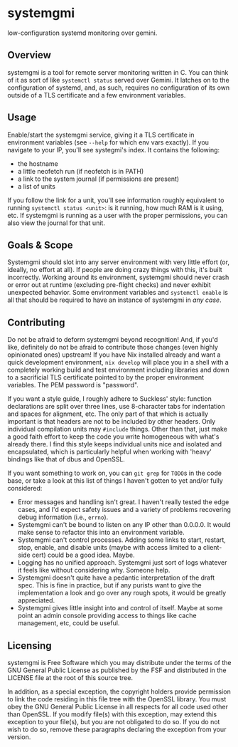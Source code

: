 # systemgmi
low-configuration systemd monitoring over gemini.

## Overview
systemgmi is a tool for remote server monitoring written in C. You can think of
it as sort of like `systemctl status` served over Gemini. It latches on to the
configuration of systemd, and, as such, requires no configuration of its own
outside of a TLS certificate and a few environment variables.

## Usage
Enable/start the systemgmi service, giving it a TLS certificate in environment
variables (see `--help` for which env vars exactly). If you navigate to your IP,
you'll see systegmi's index. It contains the following:

+ the hostname
+ a little neofetch run (if neofetch is in PATH)
+ a link to the system journal (if permissions are present)
+ a list of units

If you follow the link for a unit, you'll see information roughly equivalent to
running `systemctl status <unit>`: is it running, how much RAM is it using, etc.
If systemgmi is running as a user with the proper permissions, you can also view
the journal for that unit.

## Goals & Scope
Systemgmi should slot into any server environment with very little effort (or,
ideally, no effort at all). If people are doing crazy things with this, it's
built incorrectly. Working around its environment, systemgmi should never crash
or error out at runtime (excluding pre-flight checks) and never exhibit
unexpected behavior. Some environment variables and `systemctl enable` is all
that should be required to have an instance of systemgmi in *any case*.

## Contributing
Do not be afraid to deform systemgmi beyond recognition! And, if you'd like,
definitely do not be afraid to contribute those changes (even highly opinionated
ones) upstream! If you have Nix installed already and want a quick development
environment, `nix develop` will place you in a shell with a completely working
build and test environment including libraries and down to a sacrificial TLS
certificate pointed to by the proper environment variables. The PEM password is
"password".

If you want a style guide, I roughly adhere to Suckless' style: function
declarations are split over three lines, use 8-character tabs for indentation
and spaces for alignment, etc. The only part of that which is actually important
is that headers are not to be included by other headers. Only individual
compilation units may `#include` things. Other than that, just make a good faith
effort to keep the code you write homogeneous with what's already there. I find
this style keeps individual units nice and isolated and encapsulated, which is
particularly helpful when working with 'heavy' bindings like that of dbus and
OpenSSL.

If you want something to work on, you can `git grep` for `TODO`s in the code
base, or take a look at this list of things I haven't gotten to yet and/or fully
considered:

+ Error messages and handling isn't great. I haven't really tested the edge
  cases, and I'd expect safety issues and a variety of problems recovering debug
  information (i.e., `errno`).
+ Systemgmi can't be bound to listen on any IP other than 0.0.0.0. It would make
  sense to refactor this into an environment variable.
+ Systemgmi can't control processes. Adding some links to start, restart, stop,
  enable, and disable units (maybe with access limited to a client-side cert)
  could be a good idea. Maybe.
+ Logging has no unified approach. Systemgmi just sort of logs whatever it feels
  like without considering why. Someone help.
+ Systemgmi doesn't quite have a pedantic interpretation of the draft spec. This
  is fine in practice, but if any purists want to give the implementation a look
  and go over any rough spots, it would be greatly appreciated.
+ Systemgmi gives little insight into and control of itself. Maybe at some point
  an admin console providing access to things like cache management, etc, could
  be useful.

## Licensing
systemgmi is Free Software which you may distribute under the terms of the GNU
General Public License as published by the FSF and distributed in the LICENSE
file at the root of this source tree.

In addition, as a special exception, the copyright holders provide permission to
link the code residing in this file tree with the OpenSSL library. You must obey
the GNU General Public License in all respects for all code used other than
OpenSSL. If you modify file(s) with this exception, may extend this exception to
your file(s), but you are not obligated to do so. If you do not wish to do so,
remove these paragraphs declaring the exception from your version.
